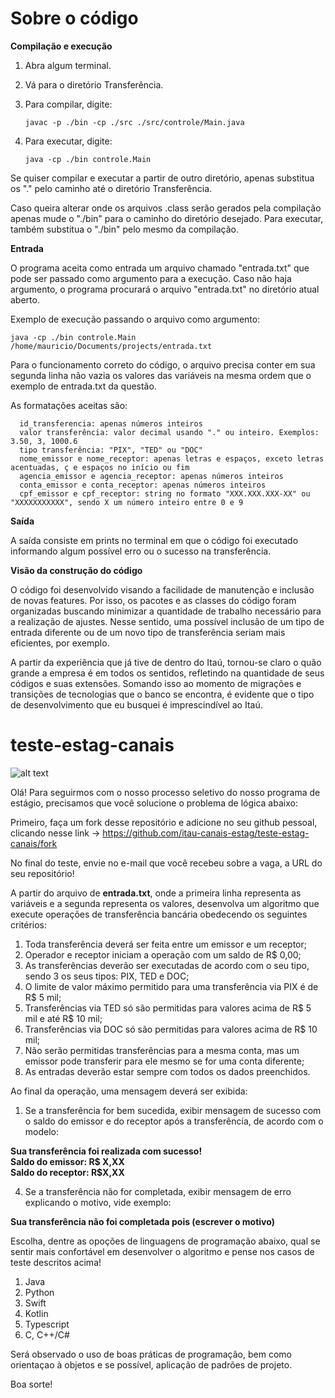# Sobre o código

**Compilação e execução**

1. Abra algum terminal.
2. Vá para o diretório Transferência.
3. Para compilar, digite: 
      
       javac -p ./bin -cp ./src ./src/controle/Main.java
4. Para executar, digite: 
      
       java -cp ./bin controle.Main
   
Se quiser compilar e executar a partir de outro diretório, apenas substitua os "." pelo caminho até o diretório Transferência.
   
Caso queira alterar onde os arquivos .class serão gerados pela compilação apenas mude o "./bin" para o caminho do diretório desejado. Para executar, também substitua o "./bin" pelo mesmo da compilação.
   
**Entrada**

  O programa aceita como entrada um arquivo chamado "entrada.txt" que pode ser passado como argumento para a execução. Caso não haja argumento, o programa procurará o arquivo "entrada.txt" no diretório atual aberto.
  
  Exemplo de execução passando o arquivo como argumento:
         
    java -cp ./bin controle.Main /home/mauricio/Documents/projects/entrada.txt
      
  Para o funcionamento correto do código, o arquivo precisa conter em sua segunda linha não vazia os valores das variáveis na mesma ordem que o exemplo de entrada.txt da questão.
  
  As formatações aceitas são:
      
      id_transferencia: apenas números inteiros
      valor transferência: valor decimal usando "." ou inteiro. Exemplos: 3.50, 3, 1000.6
      tipo transferência: "PIX", "TED" ou "DOC"
      nome_emissor e nome_receptor: apenas letras e espaços, exceto letras acentuadas, ç e espaços no início ou fim
      agencia_emissor e agencia_receptor: apenas números inteiros
      conta_emissor e conta_receptor: apenas números inteiros
      cpf_emissor e cpf_receptor: string no formato "XXX.XXX.XXX-XX" ou "XXXXXXXXXXX", sendo X um número inteiro entre 0 e 9
      
      
      

**Saída**

  A saída consiste em prints no terminal em que o código foi executado informando algum possível erro ou o sucesso na transferência.
  
**Visão da construção do código**

  O código foi desenvolvido visando a facilidade de manutenção e inclusão de novas features. Por isso, os pacotes e as classes do código foram organizadas buscando minimizar a quantidade de trabalho necessário para a realização de ajustes. Nesse sentido, uma possível inclusão de um tipo de entrada diferente ou de um novo tipo de transferência seriam mais eficientes, por exemplo.
  
  A partir da experiência que já tive de dentro do Itaú, tornou-se claro o quão grande a empresa é em todos os sentidos, refletindo na quantidade de seus códigos e suas extensões. Somando isso ao momento de migrações e transições de tecnologias que o banco se encontra, é evidente que o tipo de desenvolvimento que eu busquei é imprescindível ao Itaú.











# teste-estag-canais

![alt text](https://static.vecteezy.com/system/resources/previews/003/326/613/non_2x/software-engineering-concept-for-website-and-mobile-site-vector.jpg)

Olá! Para seguirmos com o nosso processo seletivo do nosso programa de estágio, precisamos que você solucione o problema de lógica abaixo:

Primeiro, faça um fork desse repositório e adicione no seu github pessoal, clicando nesse link -> https://github.com/itau-canais-estag/teste-estag-canais/fork

No final do teste, envie no e-mail que você recebeu sobre a vaga, a URL do seu repositório! 

A partir do arquivo de **entrada.txt**, onde a primeira linha representa as variáveis e a segunda representa os valores, desenvolva um algoritmo que execute operações de transferência bancária obedecendo os seguintes critérios: 

1. Toda transferência deverá ser feita entre um emissor e um receptor;
2. Operador e receptor iniciam a operação com um saldo de R$ 0,00;
3. As transferências deverão ser executadas de acordo com o seu tipo, sendo 3 os seus tipos: PIX, TED e DOC;
4. O limite de valor máximo permitido para uma transferência via PIX é de R$ 5 mil; 
5. Transferências via TED só são permitidas para valores acima de R$ 5 mil e até R$ 10 mil; 
6. Transferências via DOC só são permitidas para valores acima de R$ 10 mil; 
7. Não serão permitidas transferências para a mesma conta, mas um emissor pode transferir para ele mesmo se for uma conta diferente;
8. As entradas deverão estar sempre com todos os dados preenchidos.

Ao final da operação, uma mensagem deverá ser exibida: 

1. Se a transferência for bem sucedida, exibir mensagem de sucesso com o saldo do emissor e do receptor após a transferência, de acordo com o modelo:

**Sua transferência foi realizada com sucesso!<br> 
Saldo do emissor: R$ X,XX<br>
Saldo do receptor: R$X,XX**<br>

4. Se a transferência não for completada, exibir mensagem de erro explicando o motivo, vide exemplo: 

**Sua transferência não foi completada pois (escrever o motivo)**

Escolha, dentre as opoções de linguagens de programação abaixo, qual se sentir mais confortável em desenvolver o algoritmo e pense nos casos de teste descritos acima! 

1. Java
2. Python
3. Swift
4. Kotlin
5. Typescript 
6. C, C++/C#

Será observado o uso de boas práticas de programação, bem como orientaçao à objetos e se possível, aplicação de padrões de projeto. 

Boa sorte! 

